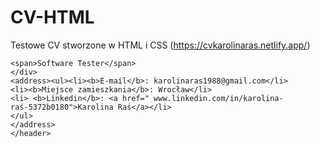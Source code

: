 # CV-HTML
Testowe CV stworzone w HTML i CSS
(https://cvkarolinaras.netlify.app/)



  <head><Title>Karolina Raś CV Testowe</Title>
  
    <span>Software Tester</span>
    </div>
    <address><ul><li><b>E-mail</b>: karolinaras1988@gmail.com</li>
    <li><b>Miejsce zamieszkania</b>: Wrocław</li>
    <li> <b>Linkedin</b>: <a href=" www.linkedin.com/in/karolina-raś-5372b0180">Karolina Raś</a></li>
    </ul>
    </address>
    </header>
     
